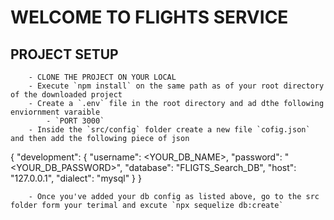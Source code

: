 # WELCOME TO FLIGHTS SERVICE

## PROJECT SETUP
```
    - CLONE THE PROJECT ON YOUR LOCAL
    - Execute `npm install` on the same path as of your root directory of the downloaded project
    - Create a `.env` file in the root directory and ad dthe following enviornment varaible
        - `PORT 3000`
    - Inside the `src/config` folder create a new file `cofig.json` and then add the following piece of json

```
  
  
{
    "development": {
    "username": <YOUR_DB_NAME>,
    "password": "<YOUR_DB_PASSWORD>",
    "database": "FLIGTS_Search_DB",
    "host": "127.0.0.1",
    "dialect": "mysql"
    }
}
```
    - Once you've added your db config as listed above, go to the src folder form your terimal and excute `npx sequelize db:create`
```
